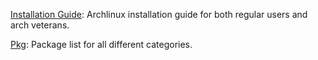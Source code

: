 [Installation Guide](install.md): Archlinux installation guide for both regular users and arch veterans.

[Pkg](pkg.md): Package list for all different categories.